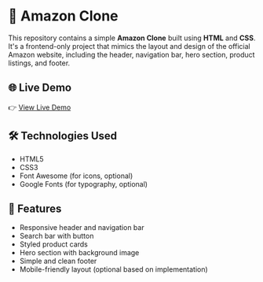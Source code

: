 # 🛒 Amazon Clone

This repository contains a simple **Amazon Clone** built using **HTML** and **CSS**. It's a frontend-only project that mimics the layout and design of the official Amazon website, including the header, navigation bar, hero section, product listings, and footer.

## 🌐 Live Demo

👉 [View Live Demo](https://poetic-raindrop-dc82d0.netlify.app/)  


## 🛠️ Technologies Used

- HTML5
- CSS3
- Font Awesome (for icons, optional)
- Google Fonts (for typography, optional)

## 🎯 Features

- Responsive header and navigation bar
- Search bar with button
- Styled product cards
- Hero section with background image
- Simple and clean footer
- Mobile-friendly layout (optional based on implementation)

